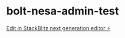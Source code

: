 # bolt-nesa-admin-test

[Edit in StackBlitz next generation editor ⚡️](https://stackblitz.com/~/github.com/webcodavic/bolt-nesa-admin-test)